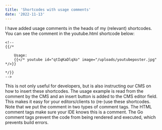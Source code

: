 ```yaml
---
title: 'Shortcodes with usage comments'
date: '2022-11-13'
---
```


I have added usage comments in the heads of my (relevant) shortcodes. You can see the comment in the youtube.html shortcode below:

```
<!-- 
{{/* 
    
    Usage: 
    {{</* youtube id="qtIqKaDlqXo" image="/uploads/youtubeposter.jpg" */>}} 
    
*/}}
-->
```

This is not only useful for developers, but is also instructing our CMS on how to insert these shortcodes. The usage example is read from the comment by the CMS and an insert button is added to the CMS editor field. This makes it easy for your editors/clients to (re-)use these shortcodes. Note that we put the comment in two types of comment tags. The HTML comment tags make sure your IDE knows this is a comment. The Go comment tags prevent the code from being rendered and executed, which prevents build errors.